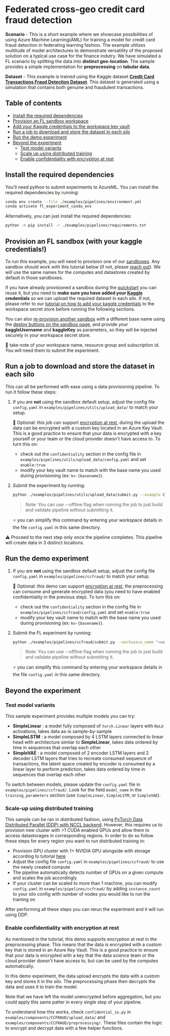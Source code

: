 # Federated cross-geo credit card fraud detection

**Scenario** - This is a short example where we showcase possibilities of using Azure Machine Learning(AML) for training a model for credit card fraud detection in federating learning fashion. The example utilizes multitude of model architectures to demonstrate versatility of the proposed solution on a typical use case for the finance indutry. We have simulated a FL scenario by splitting the data into **distinct geo-location**. The sample provides a simple implementation  for **preprocessing** on **tabular data**.

**Dataset** - This example is trained using the Kaggle dataset [**Credit Card Transactions Fraud Detection Dataset**](https://www.kaggle.com/datasets/kartik2112/fraud-detection?datasetId=817870&sortBy=voteCount&types=competitions). This dataset is generated using a simulation that contains both genuine and fraudulent transactions.

## Table of contents

- [Install the required dependencies](#install-the-required-dependencies)
- [Provision an FL sandbox workspace](#provision-an-fl-sandbox-with-your-kaggle-credentials)
- [Add your Kaggle credentials to the workspace key vault](#add-your-kaggle-credentials-to-the-workspace-key-vault)
- [Run a job to download and store the dataset in each silo](#run-a-job-to-download-and-store-the-dataset-in-each-silo)
- [Run the demo experiment](#run-the-demo-experiment)
- [Beyond the experiment](#beyond-the-experiment)
  - [Test model variants](#test-model-variants)
  - [Scale up using distributed training](#scale-up-using-distributed-training)
  - [Enable confidentiality with encryption at rest](#enable-confidentiality-with-encryption-at-rest)

## Install the required dependencies

You'll need python to submit experiments to AzureML. You can install the required dependencies by running:

```bash
conda env create --file ./examples/pipelines/environment.yml
conda activate fl_experiment_conda_env
```

Alternatively, you can just install the required dependencies:

```bash
python -m pip install -r ./examples/pipelines/requirements.txt
```

## Provision an FL sandbox (with your kaggle credentials!)

To run this example, you will need to provision one of our [sandboxes](../provisioning/sandboxes.md). Any sandbox should work with this tutorial below (if not, please [reach out](https://github.com/Azure-Samples/azure-ml-federated-learning/issues)). We will use the same names for the computes and datastores created by default in those sandboxes.

If you have already provisioned a sandbox during the [quickstart](../quickstart.md) you can reuse it, but you need to **make sure you have added your [Kaggle](https://www.kaggle.com/) credentials** so we can upload the required dataset in each silo. If not, please refer to our [tutorial on how to add your kaggle credentials](../tutorials/add-kaggle-credentials.md) to the workspace secret store before running the following sections.

You can also [re-provision another sandbox](../provisioning/sandboxes.md) with a different base name using the [deploy buttons on the sandbox page](../provisioning/sandboxes.md), and provide your **kaggleUsername** and **kaggleKey** as parameters, so they will be injected securely in your workspace secret store.

:notebook: take note of your workspace name, resource group and subscription id. You will need them to submit the experiment.

## Run a job to download and store the dataset in each silo

This can all be performed with ease using a data provisioning pipeline. To run it follow these steps:

1. If you are **not** using the sandbox default setup, adjust the config file  `config.yaml` in `examples/pipelines/utils/upload_data/` to match your setup.

    :closed_lock_with_key: Optional: this job can support [encryption at rest](../concepts/confidentiality.md), during the upload the data can be encrypted with a custom key located in an Azure Key Vault. This is a good practice to ensure that your data is encrypted with a key yourself or your team or the cloud provider doesn't have access to. To turn this on:

    - check out the `confidentiality` section in the config file in `examples/pipelines/utils/upload_data/config.yaml` and set `enable:true`
    - modify your key vault name to match with the base name you used during provisioning (ex: `kv-{basename}`).

2. Submit the experiment by running:

   ```bash
   python ./examples/pipelines/utils/upload_data/submit.py --example CCFRAUD --workspace_name "<workspace-name>" --resource_group "<resource-group-name>" --subscription_id "<subscription-id>"
   ```

   > Note: You can use --offline flag when running the job to just build and validate pipeline without submitting it.

    :star: you can simplify this command by entering your workspace details in the file `config.yaml` in this same directory.

:warning: Proceed to the next step only once the pipeline completes. This pipeline will create data in 3 distinct locations.

## Run the demo experiment

1. If you are **not** using the sandbox default setup, adjust the config file  `config.yaml` in `examples/pipelines/ccfraud/` to match your setup.

    :closed_lock_with_key: Optional: this demo can support [encryption at rest](../concepts/confidentiality.md), the preprocessing can consume and generate encrypted data (you need to have enabled confidentiality in the previous step). To turn this on:

    - check out the `confidentiality` section in the config file in `examples/pipelines/ccfraud/config.yaml` and set `enable:true`
    - modify your key vault name to match with the base name you used during provisioning (ex: `kv-{basename}`).

2. Submit the FL experiment by running:

   ```bash
   python ./examples/pipelines/ccfraud/submit.py --workspace_name "<workspace-name>" --resource_group "<resource-group-name>" --subscription_id "<subscription-id>"
   ```

   > Note: You can use --offline flag when running the job to just build and validate pipeline without submitting it.

    :star: you can simplify this command by entering your workspace details in the file `config.yaml` in this same directory.

## Beyond the experiment

### Test model variants

This sample experiment provides multiple models you can try:

- **SimpleLinear** : a model fully composed of `torch.Linear` layers with `ReLU` activations, takes data as-is sample-by-sample
- **SimpleLSTM** : a model composed by 4 LSTM layers connected to linear head with architecture similar to **SimpleLinear**, takes data ordered by time in sequences that overlap each other
- **SimpleVAE** : a model composed of 2 encoder LSTM layers and 2 decoder LSTM layers that tries to recreate consumed sequence of transactions, the latent space created by encoder is consumed by a linear layer to perform prediction, takes data ordered by time in sequences that overlap each other

To switch between models, please update the `config.yaml` file in `examples/pipelines/ccfraud/`. Look for the field `model_name` in the `training_parameters` section (use `SimpleLinear`, `SimpleLSTM`, or `SimpleVAE`).

### Scale-up using distributed training

This sample can be ran in distributed fashion, using [PyTorch Data Distributed Parallel (DDP) with NCCL backend](https://pytorch.org/tutorials/intermediate/ddp_tutorial.html). However, this requires us to provision new cluster with >1 CUDA enabled GPUs and allow them to access datastorages in corresponding regions. In order to do so follow these steps for every region you want to run distributed training in:

- Provision GPU cluster with 1+ NVIDIA GPU alongside with storage according to tutorial [here](../provisioning/README.md)
- Adjust the config file  `config.yaml` in `examples/pipelines/ccfraud/` to use the newly created compute
- The pipeline automatically detects number of GPUs on a given compute and scales the job accordingly
- If your cluster can be scaled to more than 1 machine, you can modify `config.yaml` in `examples/pipelines/ccfraud/` by adding `instance_count` to your silo config with number of nodes you would like to run the training on

After performing all these steps you can rerun the experiment and it will run using DDP.

### Enable confidentiality with encryption at rest

As mentioned in the tutorial, this demo supports encryption at rest in the preprocessing phase. This means that the data is encrypted with a custom key that is stored in an Azure Key Vault. This is a good practice to ensure that your data is encrypted with a key that the data science team or the cloud provider doesn't have access to, but can be used by the computes automatically.

In this demo experiment, the data upload encrypts the data with a custom key and stores it in the silo. The preprocessing phase then decrypts the data and uses it to train the model.

Note that we have left the model unencrypted before aggregation, but you could apply this same patter in every single step of your pipeline.

To understand how this works, check `confidential_io.py` in `examples/components/CCFRAUD/upload_data/` and `examples/components/CCFRAUD/preprocessing/`. These files contain the logic to encrypt and decrypt data with a few helper functions.

